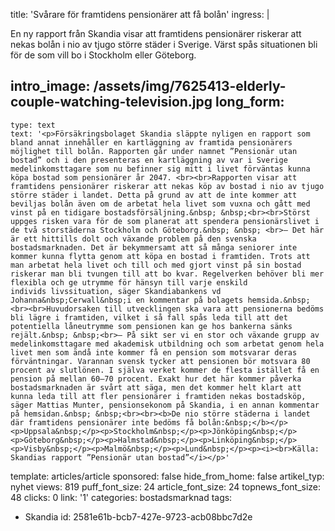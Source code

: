 title: 'Svårare för framtidens pensionärer att få bolån'
ingress: |
  <p>En ny rapport från Skandia visar att framtidens pensionärer riskerar att nekas bolån i nio av tjugo större städer i Sverige. Värst spås situationen bli för de som vill bo i Stockholm eller Göteborg.
  </p>
  
intro_image: /assets/img/7625413-elderly-couple-watching-television.jpg
long_form:
  -
    type: text
    text: '<p>Försäkringsbolaget Skandia släppte nyligen en rapport som bland annat innehåller en kartläggning av framtida pensionärers möjlighet till bolån. Rapporten går under namnet ”Pensionär utan bostad” och i den presenteras en kartläggning av var i Sverige medelinkomsttagare som nu befinner sig mitt i livet förväntas kunna köpa bostad som pensionärer år 2047. <br><br>Rapporten visar att framtidens pensionärer riskerar att nekas köp av bostad i nio av tjugo större städer i landet. Detta på grund av att de inte kommer att beviljas bolån även om de arbetat hela livet som vuxna och gått med vinst på en tidigare bostadsförsäljning.&nbsp; &nbsp;<br><br>Störst uppges risken vara för de som planerat att spendera pensionärslivet i de två storstäderna Stockholm och Göteborg.&nbsp; &nbsp; <br>– Det här är ett hittills dolt och växande problem på den svenska bostadsmarknaden. Det är bekymmersamt att så många seniorer inte kommer kunna flytta genom att köpa en bostad i framtiden. Trots att man arbetat hela livet och till och med gjort vinst på sin bostad riskerar man bli tvungen till att bo kvar. Regelverken behöver bli mer flexibla och ge utrymme för hänsyn till varje enskild individs livssituation, säger Skandiabankens vd Johanna&nbsp;Cerwall&nbsp;i en kommentar på bolagets hemsida.&nbsp; <br><br>Huvudorsaken till utvecklingen ska vara att pensionerna bedöms bli lägre i framtiden, vilket i så fall spås leda till att det potentiella låneutrymme som pensionen kan ge hos bankerna sänks rejält.&nbsp; &nbsp;<br>– På sikt ser vi en stor och växande grupp av medelinkomsttagare med akademisk utbildning och som arbetat genom hela livet men som ändå inte kommer få en pension som motsvarar deras förväntningar. Varannan svensk tycker att pensionen bör motsvara 80 procent av slutlönen. I själva verket kommer de flesta istället få en pension på mellan 60–70 procent. Exakt hur det här kommer påverka bostadsmarknaden är svårt att säga, men det kommer helt klart att kunna leda till att fler pensionärer i framtiden nekas bostadsköp, säger Mattias Munter, pensionsekonom på Skandia, i en annan kommentar på hemsidan.&nbsp; &nbsp;<br><br><b>De nio större städerna i landet där framtidens pensionärer inte bedöms få bolån:&nbsp;</b></p><p>Uppsala&nbsp;</p><p>Stockholm&nbsp;</p><p>Jönköping&nbsp;</p><p>Göteborg&nbsp;</p><p>Halmstad&nbsp;</p><p>Linköping&nbsp;</p><p>Visby&nbsp;</p><p>Malmö&nbsp;</p><p>Lund&nbsp;</p><p><i><br>Källa: Skandias rapport ”Pensionär utan bostad”</i></p>'
template: articles/article
sponsored: false
hide_from_home: false
artikel_typ: nyhet
views: 819
puff_font_size: 24
article_font_size: 24
topnews_font_size: 48
clicks: 0
link: '1'
categories: bostadsmarknad
tags:
  - Skandia
id: 2581e61b-bcb7-427e-9723-acb08bbc7d2e
